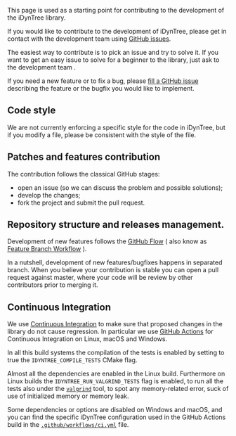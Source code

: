 This page is used as a starting point for contributing to the development of the iDynTree library.

If you would like to contribute to the development of iDynTree, please get in contact with the development team using [GitHub issues](https://github.com/robotology/idyntree/issues).

The easiest way to contribute is to pick an issue and try to solve it. If you want to get an easy issue to solve for a beginner to the library, just ask to the development team .

If you need a new feature or to fix a bug, please [fill a GitHub issue](https://github.com/robotology/gazebo-yarp-plugins/issues/new) describing the feature or the bugfix you would like to implement.

## Code style
We are not currently enforcing a specific style for the code in iDynTree, but if you modify 
a file, please be consistent with the style of the file. 

## Patches and features contribution
The contribution follows the classical GitHub stages:
* open an issue (so we can discuss the problem and possible solutions);
* develop the changes;
* fork the project and submit the pull request.

## Repository structure and releases management.
Development of new features follows the [GitHub Flow](https://guides.github.com/introduction/flow/index.html) ( also know as [Feature Branch Workflow](https://www.atlassian.com/git/tutorials/comparing-workflows/feature-branch-workflow) ).

In a nutshell, development of new features/bugfixes happens in separated branch. When you believe your contribution is stable you can open a pull request against master, where your code will be review by other contributors prior to merging it.  

## Continuous Integration 
We use [Continuous Integration](https://en.wikipedia.org/wiki/Continuous_integration) to make 
sure that proposed changes in the library do not cause regression. In particular we use 
[GitHub Actions](https://travis-ci.org/robotology/idyntree) for Continuous Integration on Linux, macOS and Windows. 

In all this build systems the compilation of the tests is enabled by setting to true 
the `IDYNTREE_COMPILE_TESTS` CMake flag. 

Almost all the dependencies are enabled in the Linux build. 
Furthermore on Linux builds the `IDYNTREE_RUN_VALGRIND_TESTS` flag is enabled, to 
run all the tests also under the [`valgrind`](http://valgrind.org/) tool, to spot 
any memory-related error, suck of use of initialized memory or memory leak. 

Some dependencies or options are disabled on Windows and macOS, and you can find the specific iDynTree configuration used in the GitHub Actions build in the [`.github/workflows/ci.yml`](https://github.com/robotology/idyntree/blob/master/.github/workflows/ci.yml) file. 


